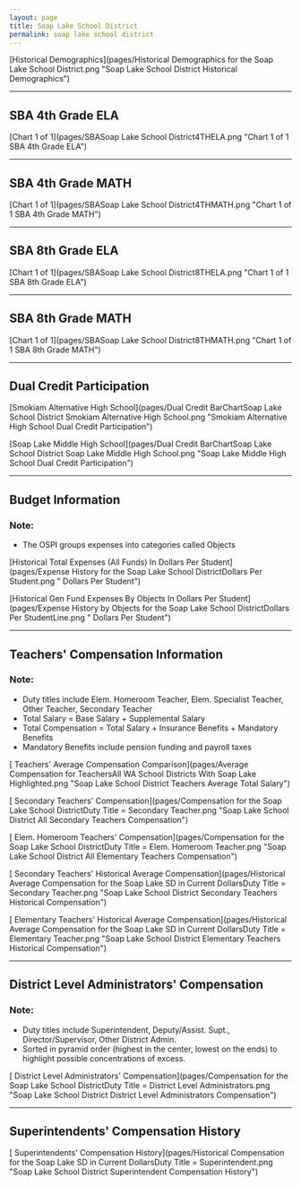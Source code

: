 ```yaml
---
layout: page
title: Soap Lake School District
permalink: soap lake school district
---
```



[Historical Demographics](pages/Historical Demographics for the Soap Lake School District.png "Soap Lake School District Historical Demographics")

___

## SBA 4th Grade ELA

[Chart 1 of 1](pages/SBASoap Lake School District4THELA.png "Chart 1 of 1 SBA 4th Grade ELA")


___

## SBA 4th Grade MATH

[Chart 1 of 1](pages/SBASoap Lake School District4THMATH.png "Chart 1 of 1 SBA 4th Grade MATH")


___

## SBA 8th Grade ELA

[Chart 1 of 1](pages/SBASoap Lake School District8THELA.png "Chart 1 of 1 SBA 8th Grade ELA")


___

## SBA 8th Grade MATH

[Chart 1 of 1](pages/SBASoap Lake School District8THMATH.png "Chart 1 of 1 SBA 8th Grade MATH")


___

## Dual Credit Participation

[Smokiam Alternative High School](pages/Dual Credit BarChartSoap Lake School District Smokiam Alternative High School.png "Smokiam Alternative High School Dual Credit Participation")

[Soap Lake Middle   High School](pages/Dual Credit BarChartSoap Lake School District Soap Lake Middle   High School.png "Soap Lake Middle   High School Dual Credit Participation")


___

## Budget Information
### Note:
- The OSPI groups expenses into categories called Objects

[Historical Total Expenses (All Funds) In Dollars Per Student](pages/Expense History for the Soap Lake School DistrictDollars Per Student.png " Dollars Per Student")

[Historical Gen Fund Expenses By Objects In Dollars Per Student](pages/Expense History by Objects for the Soap Lake School DistrictDollars Per StudentLine.png " Dollars Per Student")


___

## Teachers' Compensation Information
### Note:
- Duty titles include Elem. Homeroom Teacher, Elem. Specialist Teacher, Other Teacher, Secondary Teacher
- Total Salary = Base Salary + Supplemental Salary
- Total Compensation = Total Salary + Insurance Benefits + Mandatory Benefits
- Mandatory Benefits include pension funding and payroll taxes

[ Teachers' Average Compensation Comparison](pages/Average Compensation for TeachersAll WA School Districts With Soap Lake Highlighted.png "Soap Lake School District Teachers Average Total Salary")

[ Secondary Teachers' Compensation](pages/Compensation for the Soap Lake School DistrictDuty Title = Secondary Teacher.png "Soap Lake School District All Secondary Teachers Compensation")

[ Elem. Homeroom Teachers' Compensation](pages/Compensation for the Soap Lake School DistrictDuty Title = Elem. Homeroom Teacher.png "Soap Lake School District All Elementary Teachers Compensation")

[ Secondary Teachers' Historical Average Compensation](pages/Historical Average Compensation for the Soap Lake SD in Current DollarsDuty Title = Secondary Teacher.png "Soap Lake School District Secondary Teachers Historical Compensation")

[ Elementary Teachers' Historical Average Compensation](pages/Historical Average Compensation for the Soap Lake SD in Current DollarsDuty Title = Elementary Teacher.png "Soap Lake School District Elementary Teachers Historical Compensation")


___

## District Level Administrators' Compensation

### Note:
- Duty titles include Superintendent, Deputy/Assist. Supt., Director/Supervisor, Other District Admin.
- Sorted in pyramid order (highest in the center, lowest on the ends) to highlight possible concentrations of excess.

[ District Level Administrators' Compensation](pages/Compensation for the Soap Lake School DistrictDuty Title = District Level Administrators.png "Soap Lake School District District Level Administrators Compensation")


___

## Superintendents' Compensation History

[ Superintendents' Compensation History](pages/Historical Compensation for the Soap Lake SD in Current DollarsDuty Title = Superintendent.png "Soap Lake School District Superintendent Compensation History")

